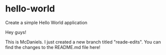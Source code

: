 # hello-world
Create a simple Hello World application

Hey guys!

This is McDaniels. I just created a new branch titled "reade-edits". You can find the changes to the README.md file here!
